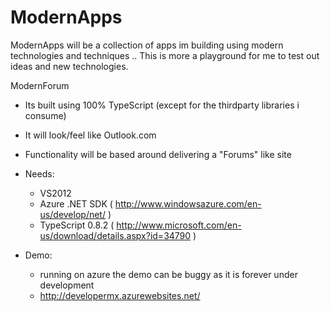 ModernApps
==========

ModernApps will be a collection of apps im building using modern technologies and techniques .. This is more a playground for me to test out ideas and new technologies.





ModernForum 

  - Its built using 100% TypeScript (except for the thirdparty libraries i consume)
  - It will look/feel like Outlook.com
  - Functionality will be based around delivering a "Forums" like site
  - Needs:
    
      - VS2012
      - Azure .NET SDK ( http://www.windowsazure.com/en-us/develop/net/ )
      - TypeScript 0.8.2 ( http://www.microsoft.com/en-us/download/details.aspx?id=34790 ) 






  - Demo:
      - running on azure the demo can be buggy as it is forever under development 
      - http://developermx.azurewebsites.net/   


